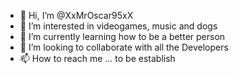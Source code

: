 - 👋 Hi, I’m @XxMrOscar95xX
- 👀 I’m interested in videogames, music and dogs
- 🌱 I’m currently learning how to be a better person
- 💞️ I’m looking to collaborate with all the Developers
- 📫 How to reach me ... to be establish

<!---
XxMrOscar95xX/XxMrOscar95xX is a ✨ special ✨ repository because its `README.md` (this file) appears on your GitHub profile.
You can click the Preview link to take a look at your changes.
--->
